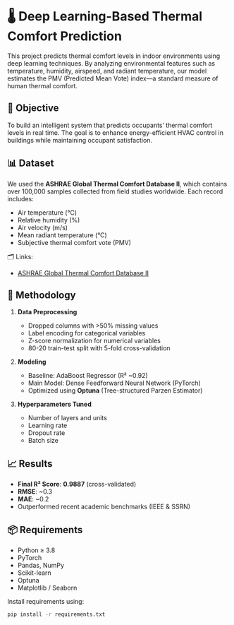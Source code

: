 # 🌡️ Deep Learning-Based Thermal Comfort Prediction

This project predicts thermal comfort levels in indoor environments using deep learning techniques. By analyzing environmental features such as temperature, humidity, airspeed, and radiant temperature, our model estimates the PMV (Predicted Mean Vote) index—a standard measure of human thermal comfort.

## 📌 Objective

To build an intelligent system that predicts occupants’ thermal comfort levels in real time. The goal is to enhance energy-efficient HVAC control in buildings while maintaining occupant satisfaction.

## 📊 Dataset

We used the **ASHRAE Global Thermal Comfort Database II**, which contains over 100,000 samples collected from field studies worldwide. Each record includes:
- Air temperature (°C)
- Relative humidity (%)
- Air velocity (m/s)
- Mean radiant temperature (°C)
- Subjective thermal comfort vote (PMV)

🗂️ Links:
- [ASHRAE Global Thermal Comfort Database II](https://www.kaggle.com/datasets/claytonmiller/ashrae-global-thermal-comfort-database-ii)

## 🧠 Methodology

1. **Data Preprocessing**
   - Dropped columns with >50% missing values
   - Label encoding for categorical variables
   - Z-score normalization for numerical variables
   - 80-20 train-test split with 5-fold cross-validation

2. **Modeling**
   - Baseline: AdaBoost Regressor (R² ~0.92)
   - Main Model: Dense Feedforward Neural Network (PyTorch)
   - Optimized using **Optuna** (Tree-structured Parzen Estimator)

3. **Hyperparameters Tuned**
   - Number of layers and units
   - Learning rate
   - Dropout rate
   - Batch size

## 📈 Results

- **Final R² Score**: **0.9887** (cross-validated)
- **RMSE**: ~0.3
- **MAE**: ~0.2
- Outperformed recent academic benchmarks (IEEE & SSRN)

## 📦 Requirements

- Python ≥ 3.8
- PyTorch
- Pandas, NumPy
- Scikit-learn
- Optuna
- Matplotlib / Seaborn

Install requirements using:
```bash
pip install -r requirements.txt
